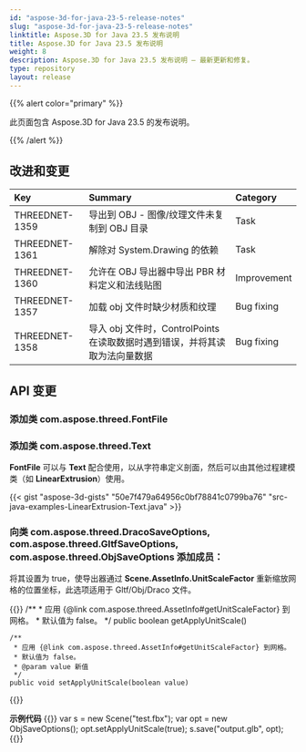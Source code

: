 ```yaml
---
id: "aspose-3d-for-java-23-5-release-notes"
slug: "aspose-3d-for-java-23-5-release-notes"
linktitle: Aspose.3D for Java 23.5 发布说明
title: Aspose.3D for Java 23.5 发布说明
weight: 8
description: Aspose.3D for Java 23.5 发布说明 – 最新更新和修复。
type: repository
layout: release
---
```


{{% alert color="primary" %}}

此页面包含 Aspose.3D for Java 23.5 的发布说明。

{{% /alert %}}
## **改进和变更**

|**Key**|**Summary**|**Category**|
| :- | :- | :- |
| THREEDNET-1359 | 导出到 OBJ - 图像/纹理文件未复制到 OBJ 目录  | Task |
| THREEDNET-1361 | 解除对 System.Drawing 的依赖 | Task |
| THREEDNET-1360 | 允许在 OBJ 导出器中导出 PBR 材料定义和法线贴图 | Improvement |
| THREEDNET-1357 | 加载 obj 文件时缺少材质和纹理 | Bug fixing |
| THREEDNET-1358 | 导入 obj 文件时，ControlPoints 在读取数据时遇到错误，并将其读取为法向量数据 | Bug fixing |



## API 变更 ##

### 添加类 **com.aspose.threed.FontFile**
### 添加类 **com.aspose.threed.Text**

**FontFile** 可以与 **Text** 配合使用，以从字符串定义剖面，然后可以由其他过程建模类（如 **LinearExtrusion**）使用。


{{< gist "aspose-3d-gists" "50e7f479a64956c0bf78841c0799ba76" "src-java-examples-LinearExtrusion-Text.java" >}}




### 向类 **com.aspose.threed.DracoSaveOptions**, **com.aspose.threed.GltfSaveOptions**, **com.aspose.threed.ObjSaveOptions** 添加成员：

将其设置为 true，使导出器通过 **Scene.AssetInfo.UnitScaleFactor** 重新缩放网格的位置坐标，此选项适用于 Gltf/Obj/Draco 文件。

{{<highlight java>}}
    /**
     * 应用 {@link com.aspose.threed.AssetInfo#getUnitScaleFactor} 到网格。
     * 默认值为 false。
     */
    public boolean getApplyUnitScale()
    
    /**
     * 应用 {@link com.aspose.threed.AssetInfo#getUnitScaleFactor} 到网格。
     * 默认值为 false。
     * @param value 新值
     */
    public void setApplyUnitScale(boolean value)

{{</highlight>}}

**示例代码**
{{<highlight java>}}
    var s = new Scene("test.fbx");
    var opt = new ObjSaveOptions();
    opt.setApplyUnitScale(true);
    s.save("output.glb", opt);
{{</highlight>}}